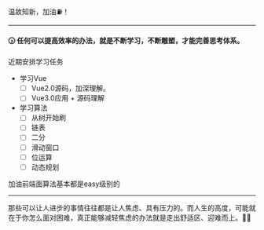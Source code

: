 温故知新，加油⛽️！

---

#### 🕟 任何可以提高效率的办法，就是不断学习，不断雕塑，才能完善思考体系。



近期安排学习任务

- 学习Vue 
  - [ ] Vue2.0源码，加深理解。
  - [ ] Vue3.0应用 + 源码理解
- 学习算法
  - [ ] 从树开始刷
  - [ ] 链表
  - [ ] 二分
  - [ ] 滑动窗口
  - [ ] 位运算
  - [ ] 动态规划

加油前端面算法基本都是easy级别的





------

那些可以让人进步的事情往往都是让人焦虑、具有压力的。而人生的高度，可能就在于你怎么面对困难，真正能够减轻焦虑的办法就是走出舒适区、迎难而上。🏃🏽

